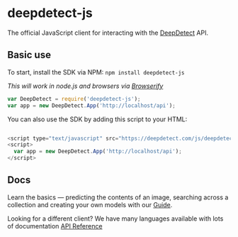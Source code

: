 # deepdetect-js

The official JavaScript client for interacting with the [DeepDetect](http://deepdetect.com) API.

## Basic use

To start, install the SDK via NPM: ```npm install deepdetect-js```


*This will work in node.js and browsers via [Browserify](http://browserify.org/)*

```js
var DeepDetect = require('deepdetect-js');
var app = new DeepDetect.App('http://localhost/api');

```

You can also use the SDK by adding this script to your HTML:

```js

<script type="text/javascript" src="https://deepdetect.com/js/deepdetect.min.js"></script>
<script>
  var app = new DeepDetect.App('http://localhost/api');
</script>
```

## Docs

Learn the basics — predicting the contents of an image, searching across a collection and creating your own models with our [Guide](https://deepdetect.com/tutorials/imagenet-classifier/).

Looking for a different client? We have many languages available with lots of documentation [API Reference](https://deepdetect.com/api/)
